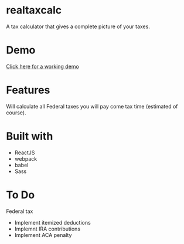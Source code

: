 # realtaxcalc
A tax calculator that gives a complete picture of your taxes.

# Demo
[Click here for a working demo](http://corywestropp.com/realtaxcalc/)

# Features
Will calculate all Federal taxes you will pay come tax time (estimated of course).

# Built with
*  ReactJS
*  webpack
*  babel
*  Sass

# To Do
Federal tax
*  Implement itemized deductions
*  Implemnt IRA contributions
*  Implement ACA penalty
